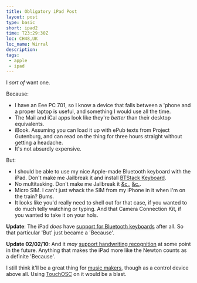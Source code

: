```yaml
---
title: Obligatory iPad Post
layout: post
type: basic
short: ipad2
time: T23:29:30Z
loc: CH48,UK
loc_name: Wirral
description: 
tags: 
 - apple
 - ipad
---
```


I _sort of_ want one.

Because:

* I have an Eee PC 701, so I know a device that falls between a 'phone and a proper laptop is useful, and something I would use all the time.
* The Mail and iCal apps look like they're *better* than their desktop equivalents.
* iBook. Assuming you can load it up with ePub texts from Project Gutenburg, and can read on the thing for three hours straight without getting a headache.
* It's not absurdly expensive.

But:

* I should be able to use my nice Apple-made Bluetooth keyboard with the iPad. Don't make me Jailbreak it and install [BTStack Keyboard][1].
* No multitasking. Don't make me Jailbreak it [&c.][2], [&c.][3].
* Micro SIM. I can't just whack the SIM from my iPhone in it when I'm on the train? Bums.
* It looks like you'd really need to shell out for that case, if you wanted to do much telly watching or typing. And that Camera Connection Kit, if you wanted to take it on your hols.

**Update**: The iPad *does* have [support for Bluetooth keyboards][4] after all. So that particular 'But' just became a 'Because'.

**Update 02/02/10**: And it *may* [support handwriting recognition][5] at some point in the future. Anything that makes the iPad more like the Newton counts as a definite 'Because'.

<p class="small">I still think it'll be a great thing for <a href="/ipad">music makers</a>, though as a control device above all. Using <a href="http://hexler.net/software/touchosc">TouchOSC</a> on it would be a blast.</p>

[1]:http://keyboard.ringwald.ch/Welcome.html
[2]:http://code.google.com/p/iphone-backgrounder/wiki/Documentation
[3]:http://www.9to5mac.com/pro-switcher-app-webos-iPhone-359346
[4]:http://www.apple.com/ipad/design/ "Scroll down to 'Wireless'"
[5]:http://arstechnica.com/apple/news/2010/02/ipad-sdk-holds-hints-of-video-calls-handwriting-keyboard.ars "iPad SDK holds hints of video calls, handwriting 'keyboard'"
